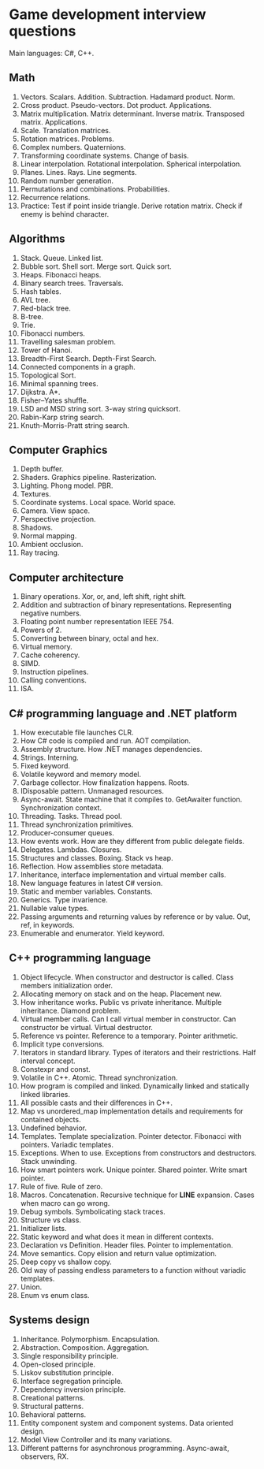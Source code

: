 # Game development interview questions

Main languages: C#, C++.

## Math

1. Vectors. Scalars. Addition. Subtraction. Hadamard product. Norm.
1. Cross product. Pseudo-vectors. Dot product. Applications.
1. Matrix multiplication. Matrix determinant. Inverse matrix. Transposed matrix. Applications.
1. Scale. Translation matrices.
1. Rotation matrices. Problems.
1. Complex numbers. Quaternions.
1. Transforming coordinate systems. Change of basis.
1. Linear interpolation. Rotational interpolation. Spherical interpolation.
1. Planes. Lines. Rays. Line segments.
1. Random number generation.
1. Permutations and combinations. Probabilities.
1. Recurrence relations.
1. Practice: Test if point inside triangle. Derive rotation matrix. Check if enemy is behind character.

## Algorithms

1. Stack. Queue. Linked list.
1. Bubble sort. Shell sort. Merge sort. Quick sort.
1. Heaps. Fibonacci heaps.
1. Binary search trees. Traversals.
1. Hash tables.
1. AVL tree.
1. Red-black tree.
1. B-tree.
1. Trie.
1. Fibonacci numbers.
1. Travelling salesman problem.
1. Tower of Hanoi.
1. Breadth-First Search. Depth-First Search.
1. Connected components in a graph.
1. Topological Sort.
1. Minimal spanning trees.
1. Dijkstra. A*.
1. Fisher–Yates shuffle.
1. LSD and MSD string sort. 3-way string quicksort.
1. Rabin-Karp string search.
1. Knuth-Morris-Pratt string search.

## Computer Graphics

1. Depth buffer.
1. Shaders. Graphics pipeline. Rasterization.
1. Lighting. Phong model. PBR.
1. Textures.
1. Coordinate systems. Local space. World space.
1. Camera. View space.
1. Perspective projection.
1. Shadows.
1. Normal mapping.
1. Ambient occlusion.
1. Ray tracing.

## Computer architecture

1. Binary operations. Xor, or, and, left shift, right shift.
1. Addition and subtraction of binary representations. Representing negative numbers.
1. Floating point number representation IEEE 754.
1. Powers of 2.
1. Converting between binary, octal and hex.
1. Virtual memory.
1. Cache coherency.
1. SIMD.
1. Instruction pipelines.
1. Calling conventions.
1. ISA.

## C# programming language and .NET platform

1. How executable file launches CLR.
1. How C# code is compiled and run. AOT compilation.
1. Assembly structure. How .NET manages dependencies.
1. Strings. Interning.
1. Fixed keyword.
1. Volatile keyword and memory model.
1. Garbage collector. How finalization happens. Roots.
1. IDisposable pattern. Unmanaged resources.
1. Async-await. State machine that it compiles to. GetAwaiter function. Synchronization context.
1. Threading. Tasks. Thread pool.
1. Thread synchronization primitives.
1. Producer-consumer queues.
1. How events work. How are they different from public delegate fields.
1. Delegates. Lambdas. Closures.
1. Structures and classes. Boxing. Stack vs heap.
1. Reflection. How assemblies store metadata.
1. Inheritance, interface implementation and virtual member calls.
1. New language features in latest C# version.
1. Static and member variables. Constants.
1. Generics. Type invarience.
1. Nullable value types.
1. Passing arguments and returning values by reference or by value. Out, ref, in keywords.
1. Enumerable and enumerator. Yield keyword.

## C++ programming language

1. Object lifecycle. When constructor and destructor is called. Class members initialization order.
1. Allocating memory on stack and on the heap. Placement new.
1. How inheritance works. Public vs private inheritance. Multiple inheritance. Diamond problem.
1. Virtual member calls. Can I call virtual member in constructor. Can constructor be virtual. Virtual destructor.
1. Reference vs pointer. Reference to a temporary. Pointer arithmetic.
1. Implicit type conversions.
1. Iterators in standard library. Types of iterators and their restrictions. Half interval concept.
1. Constexpr and const.
1. Volatile in C++. Atomic. Thread synchronization.
1. How program is compiled and linked. Dynamically linked and statically linked libraries.
1. All possible casts and their differences in C++.
1. Map vs unordered_map implementation details and requirements for contained objects.
1. Undefined behavior.
1. Templates. Template specialization. Pointer detector. Fibonacci with pointers. Variadic templates.
1. Exceptions. When to use. Exceptions from constructors and destructors. Stack unwinding.
1. How smart pointers work. Unique pointer. Shared pointer. Write smart pointer.
1. Rule of five. Rule of zero.
1. Macros. Concatenation. Recursive technique for __LINE__ expansion. Cases when macro can go wrong.
1. Debug symbols. Symbolicating stack traces.
1. Structure vs class.
1. Initializer lists.
1. Static keyword and what does it mean in different contexts.
1. Declaration vs Definition. Header files. Pointer to implementation.
1. Move semantics. Copy elision and return value optimization.
1. Deep copy vs shallow copy.
1. Old way of passing endless parameters to a function without variadic templates.
1. Union.
1. Enum vs enum class.

## Systems design

1. Inheritance. Polymorphism. Encapsulation.
1. Abstraction. Composition. Aggregation.
1. Single responsibility principle.
1. Open-closed principle.
1. Liskov substitution principle.
1. Interface segregation principle.
1. Dependency inversion principle.
1. Creational patterns.
1. Structural patterns.
1. Behavioral patterns.
1. Entity component system and component systems. Data oriented design.
1. Model View Controller and its many variations.
1. Different patterns for asynchronous programming. Async-await, observers, RX.
